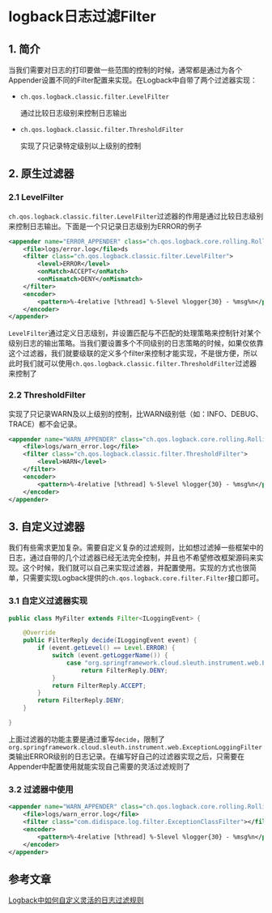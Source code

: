 # logback日志过滤Filter

## 1. 简介

当我们需要对日志的打印要做一些范围的控制的时候，通常都是通过为各个Appender设置不同的Filter配置来实现。在Logback中自带了两个过滤器实现：

- `ch.qos.logback.classic.filter.LevelFilter`

  通过比较日志级别来控制日志输出

- `ch.qos.logback.classic.filter.ThresholdFilter`

  实现了只记录特定级别以上级别的控制

## 2. 原生过滤器

### 2.1 LevelFilter

`ch.qos.logback.classic.filter.LevelFilter`过滤器的作用是通过比较日志级别来控制日志输出。下面是一个只记录日志级别为ERROR的例子

```xml
<appender name="ERROR_APPENDER" class="ch.qos.logback.core.rolling.RollingFileAppender">
    <file>logs/error.log</file>ds
    <filter class="ch.qos.logback.classic.filter.LevelFilter">
        <level>ERROR</level>
        <onMatch>ACCEPT</onMatch>
        <onMismatch>DENY</onMismatch>
    </filter>
    <encoder>
        <pattern>%-4relative [%thread] %-5level %logger{30} - %msg%n</pattern>
    </encoder>
</appender>    
```

`LevelFilter`通过定义日志级别，并设置匹配与不匹配的处理策略来控制针对某个级别日志的输出策略。当我们要设置多个不同级别的日志策略的时候，如果仅依靠这个过滤器，我们就要级联的定义多个filter来控制才能实现，不是很方便，所以此时我们就可以使用`ch.qos.logback.classic.filter.ThresholdFilter`过滤器来控制了

### 2.2 ThresholdFilter

实现了只记录WARN及以上级别的控制，比WARN级别低（如：INFO、DEBUG、TRACE）都不会记录。

```xml
<appender name="WARN_APPENDER" class="ch.qos.logback.core.rolling.RollingFileAppender">
    <file>logs/warn_error.log</file>
    <filter class="ch.qos.logback.classic.filter.ThresholdFilter">
        <level>WARN</level>
    </filter>
    <encoder>
        <pattern>%-4relative [%thread] %-5level %logger{30} - %msg%n</pattern>
    </encoder>
</appender>    
```

## 3. 自定义过滤器

我们有些需求更加复杂。需要自定义复杂的过滤规则，比如想过滤掉一些框架中的日志，通过自带的几个过滤器已经无法完全控制，并且也不希望修改框架源码来实现。这个时候，我们就可以自己来实现过滤器，并配置使用。实现的方式也很简单，只需要实现Logback提供的`ch.qos.logback.core.filter.Filter`接口即可。

### 3.1 自定义过滤器实现

```java
public class MyFilter extends Filter<ILoggingEvent> {

    @Override
    public FilterReply decide(ILoggingEvent event) {
        if (event.getLevel() == Level.ERROR) {
            switch (event.getLoggerName()) {
                case "org.springframework.cloud.sleuth.instrument.web.ExceptionLoggingFilter":
                    return FilterReply.DENY;
            }
            return FilterReply.ACCEPT;
        }
        return FilterReply.DENY;
    }

}
```

上面过滤器的功能主要是通过重写`decide`，限制了`org.springframework.cloud.sleuth.instrument.web.ExceptionLoggingFilter`类输出ERROR级别的日志记录。在编写好自己的过滤器实现之后，只需要在Appender中配置使用就能实现自己需要的灵活过滤规则了

### 3.2 过滤器中使用

```xml
<appender name="WARN_APPENDER" class="ch.qos.logback.core.rolling.RollingFileAppender">
    <file>logs/warn_error.log</file>
    <filter class="com.didispace.log.filter.ExceptionClassFilter"></filter>
    <encoder>
        <pattern>%-4relative [%thread] %-5level %logger{30} - %msg%n</pattern>
    </encoder>
</appender>   
```

## 参考文章

[Logback中如何自定义灵活的日志过滤规则](https://segmentfault.com/a/1190000017055021)